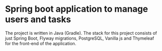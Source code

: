 # Spring boot application to manage users and tasks

The project is written in Java (Gradle). 
The stack for this project consists of just Spring Boot, Flyway migrations, PostgreSQL, Vanilla js and Thymeleaf for the front-end of the application.
